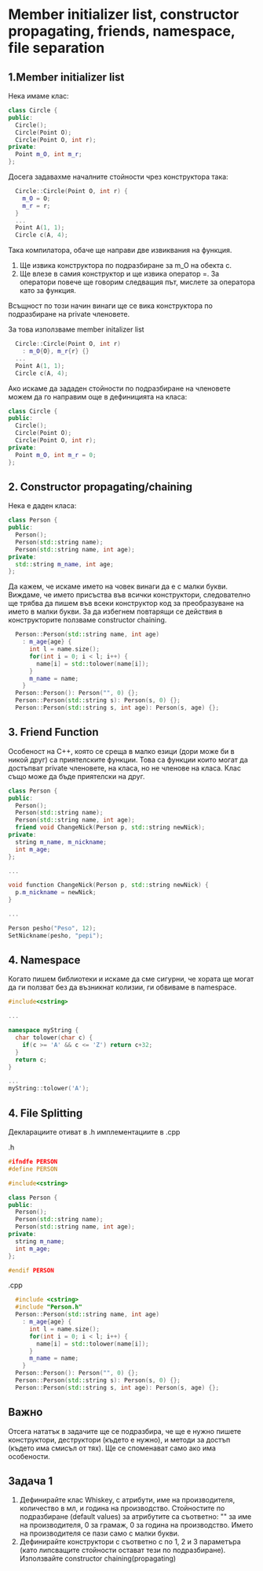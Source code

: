 # Member initializer list, constructor propagating, friends, namespace, file separation

## 1.Member  initializer list
Нека имаме клас:
```c++
class Circle {
public:
  Circle();
  Circle(Point O);
  Circle(Point O, int r);
private:
  Point m_O, int m_r;
};
```
Досега задавахме началните стойности чрез конструктора така:

```c++
  Circle::Circle(Point O, int r) {
    m_O = O;
    m_r = r;
  }
  ...
  Point A(1, 1);
  Circle c(A, 4);
```

Така компилатора, обаче ще направи две извиквания на функция.

1. Ще извика конструктора по подразбиране за m_O на обекта c.
2. Ще влезе в самия конструктор и ще извика оператор =. За оператори повече ще говорим следващия път, мислете за оператора като за функция.

Всъщност по този начин винаги ще се вика конструктора по подразбиране на private членовете.

За това използваме member initalizer list

```c++
  Circle::Circle(Point O, int r)
    : m_O{O}, m_r{r} {}
  ...
  Point A(1, 1);
  Circle c(A, 4);
```

Ако искаме да зададен стойности по подразбиране на членовете можем да го направим още в дефиницията на класа:

```c++
class Circle {
public:
  Circle();
  Circle(Point O);
  Circle(Point O, int r);
private:
  Point m_O, int m_r = 0;
};
```

## 2. Constructor propagating/chaining

Нека е даден класа:

```c++
class Person {
public:
  Person();
  Person(std::string name);
  Person(std::string name, int age);
private:
  std::string m_name, int age;
};
```
Да кажем, че искаме името на човек винаги да е с малки букви. Виждаме, че името присъства във всички конструктори, следователно ще трябва да пишем във всеки конструктор код за преобразуване на името в малки букви. За да избегнем повтарящи се действия в конструкторите ползваме constructor chaining.

```c++
  Person::Person(std::string name, int age)
    : m_age{age} {
      int l = name.size();
      for(int i = 0; i < l; i++) {
        name[i] = std::tolower(name[i]);
      }
      m_name = name;
    }
  Person::Person(): Person("", 0) {};
  Person::Person(std::string s): Person(s, 0) {};
  Person::Person(std::string s, int age): Person(s, age) {};
```

## 3. Friend Function

Особеност на C++, която се среща в малко езици (дори може би в никой друг) са приятелските функции. Това са функции които могат да достъпват private членовете, на класа, но не членове на класа. Клас също може да бъде приятелски на друг.

```c++
class Person {
public:
  Person();
  Person(std::string name);
  Person(std::string name, int age);
  friend void ChangeNick(Person p, std::string newNick);
private:
  string m_name, m_nickname;
  int m_age;
};

...

void function ChangeNick(Person p, std::string newNick) {
  p.m_nickname = newNick;
}

...

Person pesho("Peso", 12);
SetNickname(pesho, "pepi");
```
## 4. Namespace
Когато пишем библиотеки и искаме да сме сигурни, че хората ще могат да ги ползват без да възникнат колизии, ги обвиваме в namespace.

```c++
#include<cstring>

...

namespace myString {
  char tolower(char c) {
    if(c >= 'A' && c <= 'Z') return c+32;
  }
  return c;
}

...
myString::tolower('A');
```
## 4. File Splitting

Декларациите отиват в .h имплементациите в .cpp

.h
```c++
#ifndfe PERSON
#define PERSON

#include<cstring>

class Person {
public:
  Person();
  Person(std::string name);
  Person(std::string name, int age);
private:
  string m_name;
  int m_age;
};

#endif PERSON
```
.cpp

```c++
  #include <cstring>
  #include "Person.h"
  Person::Person(std::string name, int age)
    : m_age{age} {
      int l = name.size();
      for(int i = 0; i < l; i++) {
        name[i] = std::tolower(name[i]);
      }
      m_name = name;
    }
  Person::Person(): Person("", 0) {};
  Person::Person(std::string s): Person(s, 0) {};
  Person::Person(std::string s, int age): Person(s, age) {};
```
## Важно

Oтсега нататък в задачите ще се подразбира, че ще е нужно пишете конструктори, деструктори (където е нужно), и методи за достъп (където има смисъл от тях). Ще се споменават само ако има особености.

## Задача 1

1. Дефинирайте клас Whiskey, с атрибути, име на производителя, количество в мл, и година на производство. Стойностите по подразбиране (default values) за атрибутите са съответно: "" за име на производителя, 0 за грамаж, 0 за година на производство. Името на производителя се пази само с малки букви.
2. Дефинирайте конструктори с съответно с по 1, 2 и 3 параметъра (като липсващите стойности остават тези по подразбиране). Използвайте constructor chaining(propagating)
